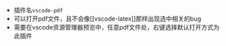 - 插件名`vscode-pdf`
- 可以打开pdf文件，且不会像[[vscode-latex]]那样出现选中相关的bug
- 需要在vscode资源管理器预览中，任意pdf文件处，右键选择默认打开方式为此插件